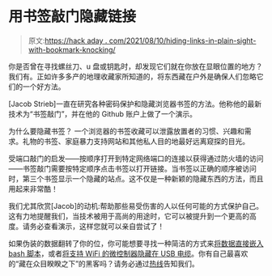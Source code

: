 # 用书签敲门隐藏链接

> 原文:[https://hack aday . com/2021/08/10/hiding-links-in-plain-sight-with-bookmark-knocking/](https://hackaday.com/2021/08/10/hiding-links-in-plain-sight-with-bookmark-knocking/)

你是否曾在寻找螺丝刀、u 盘或钥匙时，却发现它们就在你放在显眼位置的地方？我们有。正如许多多产的地理收藏家所知道的，将东西藏在户外是确保人们忽略它们的一个好方法。

[Jacob Strieb]一直在研究各种密码保护和隐藏浏览器书签的方法。他称他的最新技术为“书签敲门”，并在他的 Github 账户上做了一个演示。

为什么要隐藏书签？ 一个浏览器的书签收藏可以泄露放置者的习惯、兴趣和需求。礼物的书签、家庭暴力支持网站和其他私人目的地最好远离窥探的目光。

受端口敲门的启发——按顺序打开到特定网络端口的连接以获得通过防火墙的访问——书签敲门需要按特定顺序点击书签以打开链接。当书签以正确的顺序被访问时，第三个书签显示一个隐藏的站点。这不仅是一种新颖的隐藏东西的方法，而且用起来非常酷！

我们尤其欣赏[Jacob]的动机:帮助那些易受伤害的人以任何可能的方式保护自己。这有力地提醒我们，当技术被用于高尚的用途时，它可以被提升到一个更高的高度。请务必查看演示，这样您就可以亲自尝试了！

如果伪装的数据翻转了你的位，你可能想要寻找一种简洁的方式来[将数据直接嵌入 bash 脚本](https://hackaday.com/2021/04/09/linux-fu-shell-script-file-embedding/)，或者[将支持 WiFi 的微控制器隐藏在 USB 电缆](https://hackaday.com/2019/02/18/wifi-hides-inside-a-usb-cable/)。你有自己最喜欢的“藏在众目睽睽之下”的黑客吗？请务必通过[热线](https://hackaday.com/submit-a-tip/)告知我们。